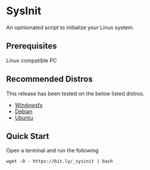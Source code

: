 # SysInit

An opinionated script to initialize your Linux system.

## Prerequisites

Linux compatible PC

## Recommended Distros

This release has been tested on the below listed distros.

  - [Windowsfx](https://windowsfx.org/)
  - [Debian](https://debian.org/)
  - [Ubuntu](https://ubuntu.com/)

## Quick Start

Open a terminal and run the following

` wget -O - https://bit.ly/_sysinit | bash `
